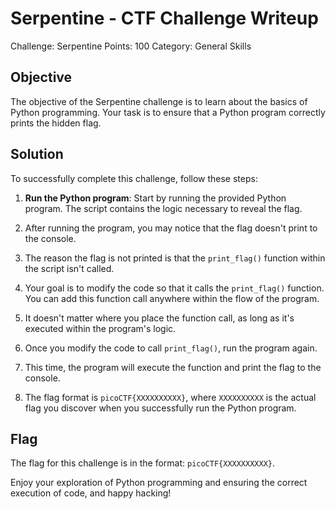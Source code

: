 # Serpentine - CTF Challenge Writeup

Challenge: Serpentine
Points: 100
Category: General Skills

## Objective
The objective of the Serpentine challenge is to learn about the basics of Python programming. Your task is to ensure that a Python program correctly prints the hidden flag.

## Solution
To successfully complete this challenge, follow these steps:

1. **Run the Python program**: Start by running the provided Python program. The script contains the logic necessary to reveal the flag.

2. After running the program, you may notice that the flag doesn't print to the console.

3. The reason the flag is not printed is that the `print_flag()` function within the script isn't called.

4. Your goal is to modify the code so that it calls the `print_flag()` function. You can add this function call anywhere within the flow of the program.

5. It doesn't matter where you place the function call, as long as it's executed within the program's logic.

6. Once you modify the code to call `print_flag()`, run the program again.

7. This time, the program will execute the function and print the flag to the console.

8. The flag format is `picoCTF{XXXXXXXXXX}`, where `XXXXXXXXXX` is the actual flag you discover when you successfully run the Python program.

## Flag
The flag for this challenge is in the format: `picoCTF{XXXXXXXXXX}`.

Enjoy your exploration of Python programming and ensuring the correct execution of code, and happy hacking!
